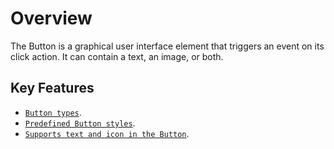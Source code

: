 # Overview

The Button is a graphical user interface element that triggers an event on its click action. It can contain a text, an image, or both.

## Key Features

* [`Button types`](types-and-styles#button-types).
* [`Predefined Button styles`](types-and-styles#button-styles).
* [`Supports text and icon in the Button`](types-and-styles#icons).
